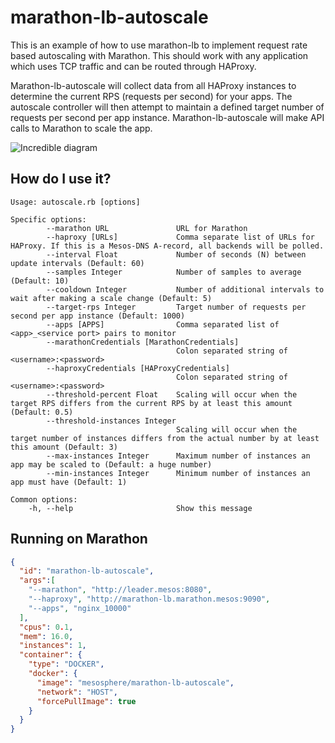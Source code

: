 # marathon-lb-autoscale

This is an example of how to use marathon-lb to implement request rate based
autoscaling with Marathon. This should work with any application which uses
TCP traffic and can be routed through HAProxy.

Marathon-lb-autoscale will collect data from all HAProxy instances to determine
the current RPS (requests per second) for your apps. The autoscale controller
will then attempt to maintain a defined target number of requests per second
per app instance. Marathon-lb-autoscale will make API calls to Marathon to
scale the app.

![Incredible diagram](https://raw.github.com/mesosphere/marathon-lb-autoscale/master/marathon-lb-autoscale.png)

## How do I use it?

```
Usage: autoscale.rb [options]

Specific options:
        --marathon URL               URL for Marathon
        --haproxy [URLs]             Comma separate list of URLs for HAProxy. If this is a Mesos-DNS A-record, all backends will be polled.
        --interval Float             Number of seconds (N) between update intervals (Default: 60)
        --samples Integer            Number of samples to average (Default: 10)
        --cooldown Integer           Number of additional intervals to wait after making a scale change (Default: 5)
        --target-rps Integer         Target number of requests per second per app instance (Default: 1000)
        --apps [APPS]                Comma separated list of <app>_<service port> pairs to monitor
        --marathonCredentials [MarathonCredentials]
                                     Colon separated string of <username>:<password>
        --haproxyCredentials [HAProxyCredentials]
                                     Colon separated string of <username>:<password>
        --threshold-percent Float    Scaling will occur when the target RPS differs from the current RPS by at least this amount (Default: 0.5)
        --threshold-instances Integer
                                     Scaling will occur when the target number of instances differs from the actual number by at least this amount (Default: 3)
        --max-instances Integer      Maximum number of instances an app may be scaled to (Default: a huge number)
        --min-instances Integer      Minimum number of instances an app must have (Default: 1)

Common options:
    -h, --help                       Show this message
```

## Running on Marathon

```json
{
  "id": "marathon-lb-autoscale",
  "args":[
    "--marathon", "http://leader.mesos:8080",
    "--haproxy", "http://marathon-lb.marathon.mesos:9090",
    "--apps", "nginx_10000"
  ],
  "cpus": 0.1,
  "mem": 16.0,
  "instances": 1,
  "container": {
    "type": "DOCKER",
    "docker": {
      "image": "mesosphere/marathon-lb-autoscale",
      "network": "HOST",
      "forcePullImage": true
    }
  }
}
```
